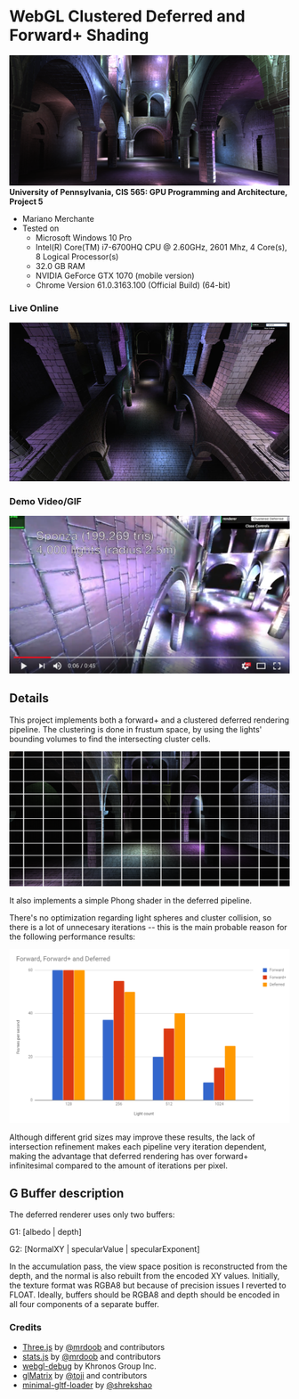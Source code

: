 WebGL Clustered Deferred and Forward+ Shading
======================

![](images/header.png)
**University of Pennsylvania, CIS 565: GPU Programming and Architecture, Project 5**

* Mariano Merchante
* Tested on
  * Microsoft Windows 10 Pro
  * Intel(R) Core(TM) i7-6700HQ CPU @ 2.60GHz, 2601 Mhz, 4 Core(s), 8 Logical Processor(s)
  * 32.0 GB RAM
  * NVIDIA GeForce GTX 1070 (mobile version)
  * Chrome Version 61.0.3163.100 (Official Build) (64-bit)

### Live Online

[![](img/thumb.png)](http://TODO.github.io/Project5B-WebGL-Deferred-Shading)

### Demo Video/GIF

[![](img/video.png)](TODO)


## Details

This project implements both a forward+ and a clustered deferred rendering pipeline. The clustering is done in frustum space, by using the lights' bounding volumes to find the intersecting cluster cells.

![](images/grids.png)

It also implements a simple Phong shader in the deferred pipeline.

There's no optimization regarding light spheres and cluster collision, so there is a lot of unnecesary iterations -- this is the main probable reason for the following performance results:

![](images/perf.png)

Although different grid sizes may improve these results, the lack of intersection refinement makes each pipeline very iteration dependent, making the advantage that deferred rendering has over forward+ infinitesimal compared to the amount of iterations per pixel.

## G Buffer description

The deferred renderer uses only two buffers:

G1: [albedo | depth]

G2: [NormalXY | specularValue | specularExponent]

In the accumulation pass, the view space position is reconstructed from the depth, and the normal is also rebuilt from the encoded XY values. Initially, the texture format was RGBA8 but because of precision issues I reverted to FLOAT. Ideally, buffers should be RGBA8 and depth should be encoded in all four components of a separate buffer.

### Credits

* [Three.js](https://github.com/mrdoob/three.js) by [@mrdoob](https://github.com/mrdoob) and contributors
* [stats.js](https://github.com/mrdoob/stats.js) by [@mrdoob](https://github.com/mrdoob) and contributors
* [webgl-debug](https://github.com/KhronosGroup/WebGLDeveloperTools) by Khronos Group Inc.
* [glMatrix](https://github.com/toji/gl-matrix) by [@toji](https://github.com/toji) and contributors
* [minimal-gltf-loader](https://github.com/shrekshao/minimal-gltf-loader) by [@shrekshao](https://github.com/shrekshao)
